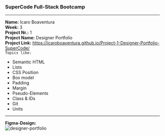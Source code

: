 ### SuperCode Full-Stack Bootcamp 
****
**Name:** Icaro Boaventura  
 **Week:** 3  
 **Project Nr.:** 1  
 **Project Name:** Designer Portfolio  
 **Project Link:** https://icaroboaventura.github.io/Project-1-Designer-Portfolio-SuperCode/  
`Topics like:`  
- Semantic HTML
- Lists
- CSS Position
- Box model
- Padding
- Margin
- Pseudo-Elements
- Class & IDs
- Git
- Units
****
**Figma-Design:**  
![designer-portfolio](https://github.com/icaroboaventura/project-designer-portfolio/assets/82503851/adfedecc-f828-4845-a06e-f6164d82787f)
